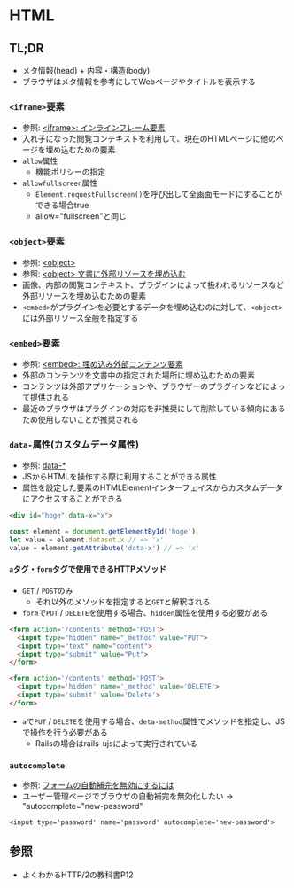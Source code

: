 # HTML
## TL;DR
- メタ情報(head) + 内容・構造(body)
- ブラウザはメタ情報を参考にしてWebページやタイトルを表示する

### `<iframe>`要素
- 参照: [\<iframe\>: インラインフレーム要素](https://developer.mozilla.org/ja/docs/Web/HTML/Element/iframe)
- 入れ子になった閲覧コンテキストを利用して、現在のHTMLページに他のページを埋め込むための要素
- `allow`属性
  - 機能ポリシーの指定
- `allowfullscreen`属性
  - `Element.requestFullscreen()`を呼び出して全画面モードにすることができる場合true
  - allow="fullscreen"と同じ

### `<object>`要素
- 参照: [\<object\>](https://developer.mozilla.org/ja/docs/Web/HTML/Element/object)
- 参照: [\<object\> 文書に外部リソースを埋め込む](http://www.htmq.com/html5/object.shtml)
- 画像、内部の閲覧コンテキスト、プラグインによって扱われるリソースなど外部リソースを埋め込むための要素
- `<embed>`がプラグインを必要とするデータを埋め込むのに対して、`<object>`には外部リソース全般を指定する

### `<embed>`要素
- 参照: [\<embed\>: 埋め込み外部コンテンツ要素](https://developer.mozilla.org/ja/docs/Web/HTML/Element/embed)
- 外部のコンテンツを文書中の指定された場所に埋め込むための要素
- コンテンツは外部アプリケーションや、ブラウザーのプラグインなどによって提供される
- 最近のブラウザはプラグインの対応を非推奨にして削除している傾向にあるため使用しないことが推奨される

### `data-`属性(カスタムデータ属性)
- 参照: [data-\*](https://developer.mozilla.org/ja/docs/Web/HTML/Global_attributes/data-*)
- JSからHTMLを操作する際に利用することができる属性
- 属性を設定した要素のHTMLElementインターフェイスからカスタムデータにアクセスすることができる
```html
<div id="hoge" data-x="x">
```
```js
const element = document.getElementById('hoge')
let value = element.dataset.x // => 'x'
value = element.getAttribute('data-x') // => 'x'
```

#### `a`タグ・`form`タグで使用できるHTTPメソッド
- `GET` / `POST`のみ
  - それ以外のメソッドを指定すると`GET`と解釈される
- `form`で`PUT` / `DELETE`を使用する場合、`hidden`属性を使用する必要がある
```html
<form action='/contents' method='POST'>
  <input type="hidden" name="_method" value="PUT">
  <input type="text" name="content">
  <input type="submit" value="Put">
</form>
```
```html
<form action='/contents' method='POST'>
  <input type='hidden' name='_method' value='DELETE'>
  <input type='submit' value='Delete'>
</form>
```

- `a`で`PUT` / `DELETE`を使用する場合、`deta-method`属性でメソッドを指定し、JSで操作を行う必要がある
  - Railsの場合はrails-ujsによって実行されている

### `autocomplete`
- 参照: [フォームの自動補完を無効にするには](https://developer.mozilla.org/ja/docs/Web/Security/Securing_your_site/Turning_off_form_autocompletion)
- ユーザー管理ページでブラウザの自動補完を無効化したい -> "autocomplete="new-password"
```haml
<input type='password' name='password' autocomplete='new-password'>
```

## 参照
- よくわかるHTTP/2の教科書P12

